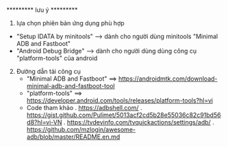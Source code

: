********* lưu ý *********
1. lựa chọn phiên bản ứng dụng phù hợp
  - "Setup IDATA by minitools" --> dành cho người dùng minitools "Minimal ADB and Fastboot"
  - "Android Debug Bridge" --> dành cho người dùng dùng công cụ "platform-tools" của android
2. Đường dẫn tải công cụ
   - "Minimal ADB and Fastboot" ==> https://androidmtk.com/download-minimal-adb-and-fastboot-tool
   - "platform-tools" ==> https://developer.android.com/tools/releases/platform-tools?hl=vi
   - Code tham khảo
       . https://adbshell.com/
       . https://gist.github.com/Pulimet/5013acf2cd5b28e55036c82c91bd56d8?hl=vi-VN
       . https://tvdevinfo.com/tvquickactions/settings/adb/
       . https://github.com/mzlogin/awesome-adb/blob/master/README.en.md
